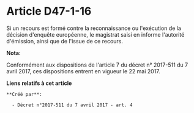 # Article D47-1-16

Si un recours est formé contre la reconnaissance ou l'exécution de la décision d'enquête européenne, le magistrat saisi en
informe l'autorité d'émission, ainsi que de l'issue de ce recours.

**Nota:**

Conformément aux dispositions de l'article 7 du décret n° 2017-511 du 7 avril 2017, ces dispositions entrent en vigueur le 22
mai 2017.

**Liens relatifs à cet article**

	**Créé par**:

	  - Décret n°2017-511 du 7 avril 2017 - art. 4
